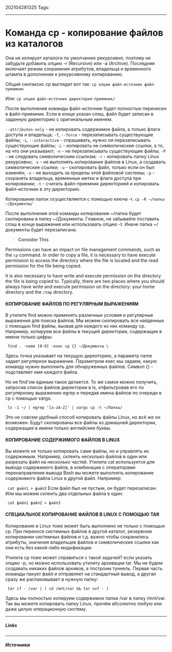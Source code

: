 202104281325
Tags:
___
 # Команда cp - копирование файлов из каталогов
Она не копирует каталоги по умолчанию рекурсивно, поэтому не забудьте добавить опцию -r (Recursive) или -a (Archive). Последняя включает режим сохранения атрибутов, владельца и временного штампа в дополнение к рекурсивному копированию.

Общий синтаксис cp выглядит вот так:
`cp опции файл-источник файл-приемник`

Или:
`cp опции файл-источник директория-приемник/`

После выполнения команды файл-источник будет полностью перенесен в файл-приемник. Если в конце указан слэш, файл будет записан в заданную директорию с оригинальным именем.

`--attributes-only` - не копировать содержимое файла, а только флаги доступа и владельца;
`-f`, `--force` - перезаписывать существующие файлы;
`-i`, `--interactive` - спрашивать, нужно ли перезаписывать существующие файлы;
`-L` - копировать не символические ссылки, а то, на что они указывают;
`-n` - не перезаписывать существующие файлы;
`-P` - не следовать символическим ссылкам;
`-r` - копировать папку Linux рекурсивно;
`-s` - не выполнять копирование файлов в Linux, а создавать символические ссылки;
`-u` - скопировать файл, только если он был изменён;
`-x` - не выходить за пределы этой файловой системы;
`-p` - сохранять владельца, временные метки и флаги доступа при копировании;
`-t` - считать файл-приемник директорией и копировать файл-источник в эту директорию.

Копирование папок осуществляется с помощью ключа -r.
`cp -R ~/папка ~/Документы/`

После выполнения этой команды копирования ~/папка будет скопирована в папку ~/Документы. Главное, не забывайте поставить слэш в конце выражения или использовать опцию -t. Иначе папка ~/документы будет перезаписана.

>**Consider This**
>
Permissions can have an impact on file management commands, such as the `cp` command. In order to copy a file, it is necessary to have execute permission to access the directory where the file is located and the read permission for the file being copied.
>
It is also necessary to have write and execute permission on the directory the file is being copied to. Typically, there are two places where you should always have write and execute permission on the directory: your home directory and the `/tmp` directory.
          
#### КОПИРОВАНИЕ ФАЙЛОВ ПО РЕГУЛЯРНЫМ ВЫРАЖЕНИЯМ

В утилите find можно применять различные условия и регулярные выражения для поиска файлов. Мы можем скопировать все найденные с помощью find файлы, вызвав для каждого из них команду cp. Например, копируем все файлы в текущей директории, содержащие в имени только цифры:

` find . -name [0-9] -exec cp {} ~/Документы \`

Здесь точка указывает на текущую директорию, а параметр name задает регулярное выражение. Параметром exec мы задаем, какую команду нужно выполнить для обнаруженных файлов. Символ {} - подставляет имя каждого файла.

Но не find'ом единым такое делается. То же самое можно получить, запросив список файлов директории в ls, отфильтровав его по регулярному выражению egrep и передав имена файлов по очереди в cp с помощью xargs:

` ls -1 ~/ | egrep '[a-zA-Z]' | xargs cp -t ~/Папка/`

Это не совсем удобный способ копировать файлы Linux, но всё же он возможен. Будут скопированы все файлы из домашней директории, содержащие в имени только английские буквы.

#### КОПИРОВАНИЕ СОДЕРЖИМОГО ФАЙЛОВ В LINUX

Вы можете не только копировать сами файлы, но и управлять их содержимым. Например, склеить несколько файлов в один или разрезать файл на несколько частей. Утилита cat используется для вывода содержимого файла, в комбинации с операторами перенаправления вывода Bash вы можете выполнять копирование содержимого файла Linux в другой файл. Например:

` cat файл1 > файл2`
Если файл был не пустым, он будет перезаписан. Или мы можем склеить два отдельных файла в один:

` cat файл1 файл2 > файл3`

#### СПЕЦИАЛЬНОЕ КОПИРОВАНИЕ ФАЙЛОВ В LINUX С ПОМОЩЬЮ TAR
           
Копирование в Linux тоже может быть выполнено не только с помощью cp. При переносе системных файлов в другой каталог, резервном копировании системных файлов и т.д. важно чтобы сохранились атрибуты, значения владельцев файлов и символические ссылки как они есть без какой-либо модификации.

Утилита cp тоже может справиться с такой задачей? если указать опцию -p, но можно использовать утилиту архивации tar. Мы не будем создавать никаких файлов архивов, а построим туннель. Первая часть команды пакует файл и отправляет на стандартный вывод, а другая сразу же распаковывает в нужную папку:

` tar cf - /var | ( cd /mnt/var && tar xvf - )`

Здесь мы полностью копируем содержимое папки /var в папку /mnt/var. Так вы можете копировать папку Linux, причём абсолютно любую или даже целую операционную систему.


___
##### Links


---
##### Источники
